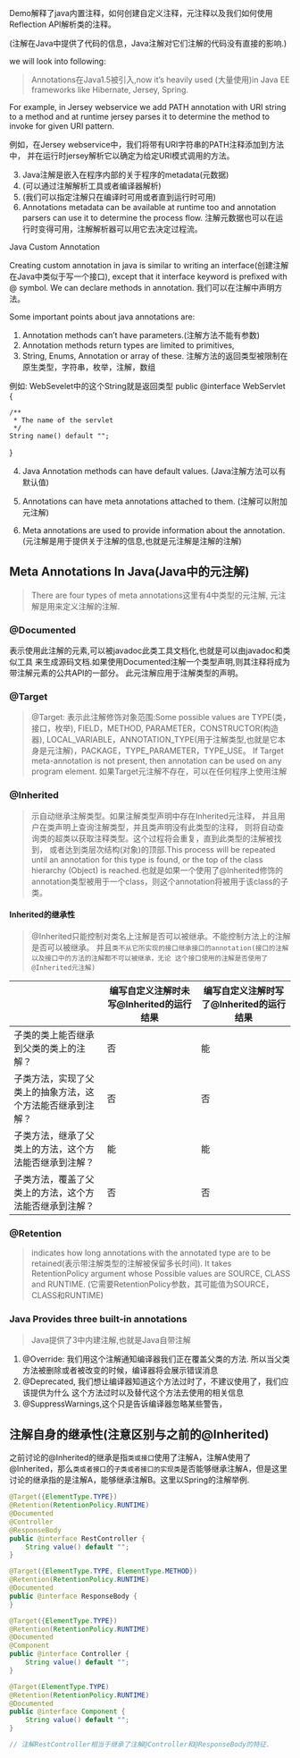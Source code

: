 Demo解释了java内置注释，如何创建自定义注释，元注释以及我们如何使用Reflection API解析类的注释。

(注解在Java中提供了代码的信息，Java注解对它们注解的代码没有直接的影响.)

we will look into following:

>Annotations在Java1.5被引入,now it’s heavily used (大量使用)in Java EE
frameworks like Hibernate, Jersey, Spring.

For example, in Jersey webservice we add PATH annotation 
with URI string to a method and at runtime jersey parses 
it to determine the method to invoke for given URI pattern.

例如，在Jersey webservice中，我们将带有URI字符串的PATH注释添加到方法中，
并在运行时jersey解析它以确定为给定URI模式调用的方法。

3. Java注解是嵌入在程序内部的关于程序的metadata(元数据)
4. (可以通过注解解析工具或者编译器解析)
5. (我们可以指定注解只在编译时可用或者直到运行时可用)
6. Annotations metadata can be available at runtime too and annotation 
parsers can use it to determine the process flow.
注解元数据也可以在运行时变得可用，注解解析器可以用它去决定过程流。

Java Custom Annotation

Creating custom annotation in java is similar to writing 
an interface(创建注解在Java中类似于写一个接口), except that 
it interface keyword is prefixed 
with @ symbol. We can declare methods in annotation.
我们可以在注解中声明方法。

Some important points about java annotations are:

1. Annotation methods can’t have parameters.(注解方法不能有参数)
2. Annotation methods return types are limited to primitives, 
3. String, Enums, Annotation or array of these.
注解方法的返回类型被限制在原生类型，字符串，枚举，注解，数组

例如: WebSevelet中的这个String就是返回类型
public @interface WebServlet {
    
    /**
     * The name of the servlet
     */
    String name() default "";
}

4. Java Annotation methods can have default values. (Java注解方法可以有默认值)

5. Annotations can have meta annotations attached to them. (注解可以附加元注解)

6. Meta annotations are used to provide information about the annotation.
(元注解是用于提供关于注解的信息,也就是元注解是注解的注解)

## Meta Annotations In Java(Java中的元注解)

>There are four types of meta annotations这里有4中类型的元注解,
元注解是用来定义注解的注解.

### @Documented

表示使用此注解的元素,可以被javadoc此类工具文档化,也就是可以由javadoc和类似工具
来生成源码文档.如果使用Documented注解一个类型声明,则其注释将成为带注解元素的公共API的一部分。
此元注解应用于注解类型的声明。

### @Target

>@Target: 表示此注解修饰对象范围:Some possible values are TYPE(类，接口，枚举), FIELD，METHOD, 
PARAMETER，CONSTRUCTOR(构造器), LOCAL_VARIABLE，ANNOTATION_TYPE(用于注解类型,也就是它本身是元注解)，PACKAGE，TYPE_PARAMETER，TYPE_USE。
If Target meta-annotation is not present, then annotation can be used on any program element.
如果Target元注解不存在，可以在任何程序上使用注解

### @Inherited

>示自动继承注解类型。如果注解类型声明中存在Inherited元注释，
并且用户在类声明上查询注解类型，并且类声明没有此类型的注释，
则将自动查询类的超类以获取注释类型。这个过程将会重复，直到此类型的注解被找到，
或者达到类层次结构(对象)的顶部.This process will be repeated until an annotation for this type is found, 
or the top of the class hierarchy (Object) is reached.也就是如果一个使用了@Inherited修饰的annotation类型被用于一个class，则这个annotation将被用于该class的子类。

#### Inherited的继承性

>@Inherited只能控制对类名上注解是否可以被继承。不能控制方法上的注解是否可以被继承。
并且`类不从它所实现的接口继承接口的annotation(接口的注解以及接口中的方法的注解都不可以被继承，无论
这个接口使用的注解是否使用了@Inherited元注解)`

<table>
    <thead>
        <tr>
            <th></th>
            <th>编写自定义注解时未写@Inherited的运行结果</th>
            <th>编写自定义注解时写了@Inherited的运行结果</th>
        </tr>
    </thead>
    <tbody>
        <tr>
            <td>子类的类上能否继承到父类的类上的注解？</td>
            <td>否</td>
            <td>能</td>
        </tr>
        <tr>
            <td>子类方法，实现了父类上的抽象方法，这个方法能否继承到注解？</td>
            <td>否</td>
            <td>否</td>
        </tr>
        <tr>
            <td>子类方法，继承了父类上的方法，这个方法能否继承到注解？</td>
            <td>能</td>
            <td>能</td>
        </tr>
        <tr>
            <td>子类方法，覆盖了父类上的方法，这个方法能否继承到注解？</td>
            <td>否</td>
            <td>否</td>
        </tr>    
    </tbody>
</table>

### @Retention 

>indicates how long annotations with the 
annotated type are to be retained(表示带注解类型的注解被保留多长时间). It takes RetentionPolicy 
argument whose Possible values are SOURCE, CLASS and RUNTIME.
(它需要RetentionPolicy参数，其可能值为SOURCE，CLASS和RUNTIME)

### Java Provides three built-in annotations

>Java提供了3中内建注解,也就是Java自带注解

1. @Override: 我们用这个注解通知编译器我们正在覆盖父类的方法.
所以当父类方法被删除或者被改变的时候，编译器将会展示错误消息
2. @Deprecated, 我们想让编译器知道这个方法过时了，不建议使用了，我们应该提供为什么
这个方法过时以及替代这个方法去使用的相关信息
3. @SuppressWarnings,这个只是告诉编译器忽略某些警告，

## 注解自身的继承性(注意区别与之前的@Inherited)

之前讨论的@Inherited的继承是指`类或接口`使用了注解A，注解A使用了@Inherited，那么`类或者接口`的`子类或者接口的实现类`是否能够继承注解A，但是这里讨论的继承指的是注解A，能够继承注解B。这里以Spring的注解举例.

```java
@Target({ElementType.TYPE})
@Retention(RetentionPolicy.RUNTIME)
@Documented
@Controller
@ResponseBody
public @interface RestController {
    String value() default "";
}

@Target({ElementType.TYPE, ElementType.METHOD})
@Retention(RetentionPolicy.RUNTIME)
@Documented
public @interface ResponseBody {
}

@Target({ElementType.TYPE})
@Retention(RetentionPolicy.RUNTIME)
@Documented
@Component
public @interface Controller {
    String value() default "";
}

@Target(ElementType.TYPE)
@Retention(RetentionPolicy.RUNTIME)
@Documented
public @interface Component {
    String value() default "";
}

// 注解RestController相当于继承了注解@Controller和@ResponseBody的特征.
```